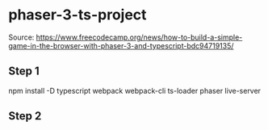 # phaser-3-ts-project
Source: https://www.freecodecamp.org/news/how-to-build-a-simple-game-in-the-browser-with-phaser-3-and-typescript-bdc94719135/

## Step 1
npm install -D typescript webpack webpack-cli ts-loader phaser live-server

## Step 2